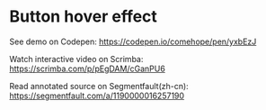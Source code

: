 # Button hover effect

See demo on Codepen: https://codepen.io/comehope/pen/yxbEzJ

Watch interactive video on Scrimba: https://scrimba.com/p/pEgDAM/cGanPU6

Read annotated source on Segmentfault(zh-cn): https://segmentfault.com/a/1190000016257190